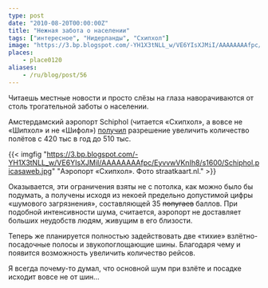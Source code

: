 ```yaml
---
type: post
date: "2010-08-20T00:00:00Z"
title: "Нежная забота о населении"
tags: ["интересное", "Нидерланды", "Схипхол"]
image: "https://3.bp.blogspot.com/-YH1X3tNLL_w/VE6YIsXJMiI/AAAAAAAAfpc/EyvvwVKnIh8/s1600/Schiphol.picasaweb.jpg"
places:
    - place0120
aliases:
    - /ru/blog/post/56
---
```


Читаешь местные новости и просто слёзы на глаза наворачиваются от столь трогательной заботы о населении.

Амстердамский аэропорт Schiphol (читается «Схипхол», а вовсе не «Шипхол» и не «Шифол») [получил](http://www.dutchnews.nl/news/archives/2010/08/amsterdam_schiphol_airport_has.php) разрешение увеличить количество полётов с 420 тыс в год до 510 тыс.

<!--more-->

{{< imgfig "https://3.bp.blogspot.com/-YH1X3tNLL_w/VE6YIsXJMiI/AAAAAAAAfpc/EyvvwVKnIh8/s1600/Schiphol.picasaweb.jpg" "Аэропорт «Схипхол». Фото straatkaart.nl." >}}

Оказывается, эти ограничения взяты не с потолка, как можно было бы подумать, а получены исходя из некоей предельно допустимой цифры «шумового загрязнения», составляющей 35 ~~попугаев~~ баллов. При подобной интенсивности шума, считается, аэропорт не доставляет больших неудобств людям, живущим в его близости.

Теперь же планируется полностью задействовать две «тихие» взлётно-посадочные полосы и звукопоглощающие шины. Благодаря чему и появится возможность увеличить количество рейсов.

Я всегда почему-то думал, что основной шум при взлёте и посадке исходит вовсе не от шин…

